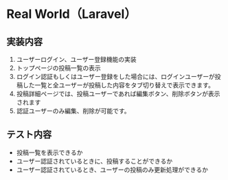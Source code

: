 # Real World（Laravel）

## 実装内容
1. ユーザーログイン、ユーザー登録機能の実装
2. トップページの投稿一覧の表示
3. ログイン認証もしくはユーザー登録をした場合には、ログインユーザーが投稿した一覧と全ユーザーが投稿した内容をタブ切り替えで表示できます。
4. 投稿詳細ページでは、投稿ユーザーであれば編集ボタン、削除ボタンが表示されます
5. 認証ユーザーのみ編集、削除が可能です。

## テスト内容
   - 投稿一覧を表示できるか
   - ユーザー認証されているときに、投稿することができるか
   - ユーザー認証されているとき、ユーザーの投稿のみ更新処理ができるか